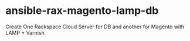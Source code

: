 ansible-rax-magento-lamp-db
===========================

Create One Rackspace Cloud Server for DB and another for Magento with LAMP + Varnish
